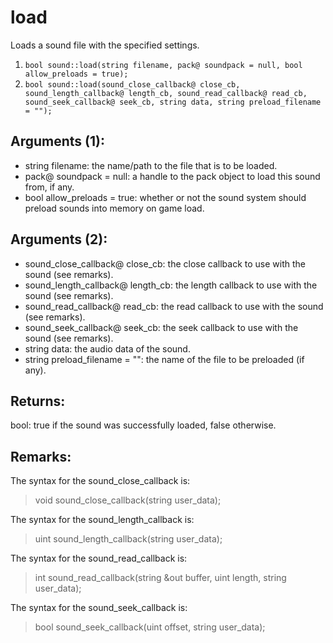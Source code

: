 # load
Loads a sound file with the specified settings.

1. `bool sound::load(string filename, pack@ soundpack = null, bool allow_preloads = true);`
2. `bool sound::load(sound_close_callback@ close_cb, sound_length_callback@ length_cb, sound_read_callback@ read_cb, sound_seek_callback@ seek_cb, string data, string preload_filename = "");`

## Arguments (1):
* string filename: the name/path to the file that is to be loaded.
* pack@ soundpack = null: a handle to the pack object to load this sound from, if any.
* bool allow_preloads = true: whether or not the sound system should preload sounds into memory on game load.

## Arguments (2):
* sound_close_callback@ close_cb: the close callback to use with the sound (see remarks).
* sound_length_callback@ length_cb: the length callback to use with the sound (see remarks).
* sound_read_callback@ read_cb: the read callback to use with the sound (see remarks).
* sound_seek_callback@ seek_cb: the seek callback to use with the sound (see remarks).
* string data: the audio data of the sound.
* string preload_filename = "": the name of the file to be preloaded (if any).

## Returns:
bool: true if the sound was successfully loaded, false otherwise.

## Remarks:
The syntax for the sound_close_callback is:
> void sound_close_callback(string user_data);

The syntax for the sound_length_callback is:
> uint sound_length_callback(string user_data);

The syntax for the sound_read_callback is:
> int sound_read_callback(string &out buffer, uint length, string user_data);

The syntax for the sound_seek_callback is:
> bool sound_seek_callback(uint offset, string user_data);
